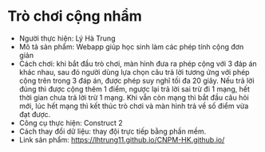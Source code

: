 # Trò chơi cộng nhẩm
- Người thực hiện: Lý Hà Trung
- Mô tả sản phẩm: Webapp giúp học sinh làm các phép tính cộng đơn giản
- Cách chơi: khi bắt đầu trò chơi, màn hình đưa ra phép cộng với 3 đáp án khác nhau, sau đó người dùng lựa chọn câu trả lời tương ứng với phép cộng trên trong 3 đáp án, được phép suy nghĩ tối đa 20 giây. Nếu trả lời đúng thì được cộng thêm 1 điểm, ngược lại trả lời sai trừ đi 1 mạng, hết thời gian chưa trả lời trừ 1 mạng. Khi vẫn còn mạng thì bắt đầu câu hỏi mới, lúc hết mạng thì kết thúc trò chơi và màn hình trả về số điểm vừa đạt được.
- Công cụ thực hiện: Construct 2
- Cách thay đổi dữ liệu: thay đội trực tiếp bằng phần mềm.
- Link sản phẩm: https://lhtrung11.github.io/CNPM-HK.github.io/
